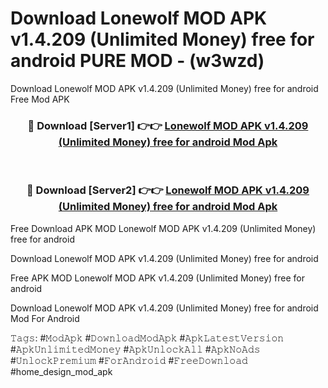 # Download Lonewolf MOD APK v1.4.209 (Unlimited Money) free for android PURE MOD - (w3wzd)
Download Lonewolf MOD APK v1.4.209 (Unlimited Money) free for android Free Mod APK

<div align="center">
<h3>🔴 Download [Server1] 👉👉 <a href="https://apk-comot.site?title=Lonewolf_MOD_APK_v1.4.209_(Unlimited_Money)_free_for_android">Lonewolf MOD APK v1.4.209 (Unlimited Money) free for android Mod Apk</a></h3><br>

<h3>🔴 Download [Server2] 👉👉 <a href="https://apk-comot.site?title=Lonewolf_MOD_APK_v1.4.209_(Unlimited_Money)_free_for_android">Lonewolf MOD APK v1.4.209 (Unlimited Money) free for android Mod Apk</a></h3>
</div>


Free Download APK MOD Lonewolf MOD APK v1.4.209 (Unlimited Money) free for android

Download Lonewolf MOD APK v1.4.209 (Unlimited Money) free for android 

Free APK MOD Lonewolf MOD APK v1.4.209 (Unlimited Money) free for android 

Download Lonewolf MOD APK v1.4.209 (Unlimited Money) free for android Mod For Android

𝚃𝚊𝚐𝚜: #𝙼𝚘𝚍𝙰𝚙𝚔 #𝙳𝚘𝚠𝚗𝚕𝚘𝚊𝚍𝙼𝚘𝚍𝙰𝚙𝚔 #𝙰𝚙𝚔𝙻𝚊𝚝𝚎𝚜𝚝𝚅𝚎𝚛𝚜𝚒𝚘𝚗 #𝙰𝚙𝚔𝚄𝚗𝚕𝚒𝚖𝚒𝚝𝚎𝚍𝙼𝚘𝚗𝚎𝚢 #𝙰𝚙𝚔𝚄𝚗𝚕𝚘𝚌𝚔𝙰𝚕𝚕 #𝙰𝚙𝚔𝙽𝚘𝙰𝚍𝚜 #𝚄𝚗𝚕𝚘𝚌𝚔𝙿𝚛𝚎𝚖𝚒𝚞𝚖 #𝙵𝚘𝚛𝙰𝚗𝚍𝚛𝚘𝚒𝚍 #𝙵𝚛𝚎𝚎𝙳𝚘𝚠𝚗𝚕𝚘𝚊𝚍 #home_design_mod_apk